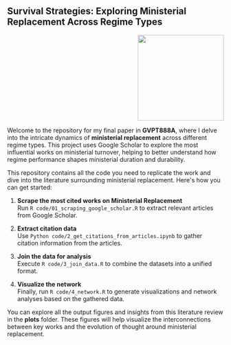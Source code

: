 ## Survival Strategies: Exploring Ministerial Replacement Across Regime Types

<p align="right">
  <img src="https://github.com/guadag12/scraping-google-scholar/blob/main/plots/Membership-community-communities-subgraph-11-communities_try.png" width="200" />
</p>

Welcome to the repository for my final paper in **GVPT888A**, where I delve into the intricate dynamics of **ministerial replacement** across different regime types. This project uses Google Scholar to explore the most influential works on ministerial turnover, helping to better understand how regime performance shapes ministerial duration and durability.

This repository contains all the code you need to replicate the work and dive into the literature surrounding ministerial replacement. Here's how you can get started:

1. **Scrape the most cited works on Ministerial Replacement**  
   Run `R code/01_scraping_google_scholar.R` to extract relevant articles from Google Scholar.
   
2. **Extract citation data**  
   Use `Python code/2_get_citations_from_articles.ipynb` to gather citation information from the articles.

3. **Join the data for analysis**  
   Execute `R code/3_join_data.R` to combine the datasets into a unified format.

4. **Visualize the network**  
   Finally, run `R code/4_network.R` to generate visualizations and network analyses based on the gathered data.

You can explore all the output figures and insights from this literature review in the **plots** folder. These figures will help visualize the interconnections between key works and the evolution of thought around ministerial replacement.

